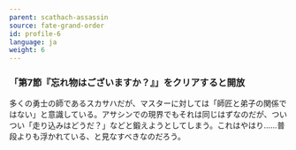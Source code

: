 ```yaml
---
parent: scathach-assassin
source: fate-grand-order
id: profile-6
language: ja
weight: 6
---
```


### 「第7節『忘れ物はございますか？』」をクリアすると開放

多くの勇士の師であるスカサハだが、マスターに対しては「師匠と弟子の関係ではない」と意識している。アサシンでの現界でもそれは同じはずなのだが、ついつい「走り込みはどうだ？」などと鍛えようとしてしまう。これはやはり……普段よりも浮かれている、と見なすべきなのだろう。
